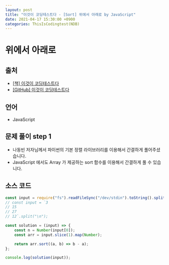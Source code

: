 ```yaml
---
layout: post
title: "이것이 코딩테스트다 - [Sort] 위에서 아래로 by JavaScript"
date: 2021-04-17 15:30:00 +0900
categories: ThisIsCodingtest(NDB)
---
```


# 위에서 아래로

## 출처

- [[책] 이것이 코딩테스트다](https://www.hanbit.co.kr/store/books/look.php?p_code=B8945183661)
- [[GitHub] 이것이 코딩테스트다](https://github.com/ndb796/python-for-coding-test)

## 언어

- JavaScript

## 문제 풀이 step 1

- 나동빈 저자님께서 파이썬의 기본 정렬 라이브러리를 이용해서 간결하게 풀어주셨습니다.
- JavaScript 에서도 Array 가 제공하는 sort 함수를 이용해서 간결하게 풀 수 있습니다.

## 소스 코드

```jsx
const input = require("fs").readFileSync("/dev/stdin").toString().split("\n");
// const input = `3
// 15
// 27
// 12`.split("\n");

const solution = (input) => {
	const n = Number(input[0]);
	const arr = input.slice(1).map(Number);

	return arr.sort((a, b) => b - a);
};

console.log(solution(input));
```
